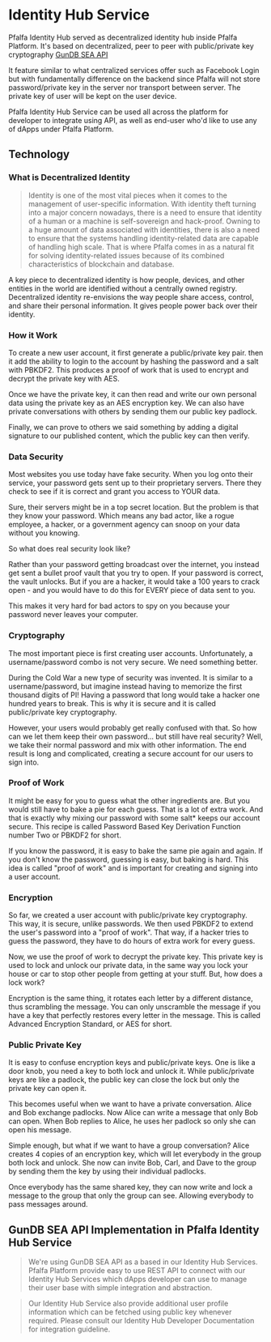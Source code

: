 # Identity Hub Service

Pfalfa Identity Hub served as decentralized identity hub inside Pfalfa Platform. It's based on decentralized, peer to peer with public/private key cryptography [GunDB SEA API](https://gun.eco/docs/SEA)

It feature similar to what centralized services offer such as Facebook Login but with fundamentally difference on the backend since Pfalfa will not store password/private key in the server nor transport between server. The private key of user will be kept on the user device.

Pfalfa Identity Hub Service can be used all across the platform for developer to integrate using API, as well as end-user who'd like to use any of dApps under Pfalfa Platform.

## Technology

### What is Decentralized Identity

> Identity is one of the most vital pieces when it comes to the management of user-specific information. With identity theft turning into a major concern nowadays, there is a need to ensure that identity of a human or a machine is self-sovereign and hack-proof. Owning to a huge amount of data associated with identities, there is also a need to ensure that the systems handling identity-related data are capable of handling high scale. That is where Pfalfa comes in as a natural fit for solving identity-related issues because of its combined characteristics of blockchain and database.

A key piece to decentralized identity is how people, devices, and other entities in the world are identified without a centrally owned registry. Decentralized identity re-envisions the way people share access, control, and share their personal information. It gives people power back over their identity.

### How it Work

To create a new user account, it first generate a public/private key pair. then it add the ability to login to the account by hashing the password and a salt with PBKDF2. This produces a proof of work that is used to encrypt and decrypt the private key with AES.

Once we have the private key, it can then read and write our own personal data using the private key as an AES encryption key. We can also have private conversations with others by sending them our public key padlock.

Finally, we can prove to others we said something by adding a digital signature to our published content, which the public key can then verify.

### Data Security

Most websites you use today have fake security. When you log onto their service, your password gets sent up to their proprietary servers. There they check to see if it is correct and grant you access to YOUR data.

Sure, their servers might be in a top secret location. But the problem is that they know your password. Which means any bad actor, like a rogue employee, a hacker, or a government agency can snoop on your data without you knowing.

So what does real security look like?

Rather than your password getting broadcast over the internet, you instead get sent a bullet proof vault that you try to open. If your password is correct, the vault unlocks. But if you are a hacker, it would take a 100 years to crack open - and you would have to do this for EVERY piece of data sent to you.

This makes it very hard for bad actors to spy on you because your password never leaves your computer.

### Cryptography

The most important piece is first creating user accounts. Unfortunately, a username/password combo is not very secure. We need something better.

During the Cold War a new type of security was invented. It is similar to a username/password, but imagine instead having to memorize the first thousand digits of PI! Having a password that long would take a hacker one hundred years to break. This is why it is secure and it is called public/private key cryptography.

However, your users would probably get really confused with that. So how can we let them keep their own password... but still have real security? Well, we take their normal password and mix with other information. The end result is long and complicated, creating a secure account for our users to sign into.

### Proof of Work

It might be easy for you to guess what the other ingredients are. But you would still have to bake a pie for each guess. That is a lot of extra work. And that is exactly why mixing our password with some salt* keeps our account secure. This recipe is called Password Based Key Derivation Function number Two or PBKDF2 for short.

If you know the password, it is easy to bake the same pie again and again. If you don't know the password, guessing is easy, but baking is hard. This idea is called "proof of work" and is important for creating and signing into a user account.

### Encryption

So far, we created a user account with public/private key cryptography. This way, it is secure, unlike passwords. We then used PBKDF2 to extend the user's password into a "proof of work". That way, if a hacker tries to guess the password, they have to do hours of extra work for every guess.

Now, we use the proof of work to decrypt the private key. This private key is used to lock and unlock our private data, in the same way you lock your house or car to stop other people from getting at your stuff. But, how does a lock work?

Encryption is the same thing, it rotates each letter by a different distance, thus scrambling the message. You can only unscramble the message if you have a key that perfectly restores every letter in the message. This is called Advanced Encryption Standard, or AES for short.

### Public Private Key

It is easy to confuse encryption keys and public/private keys. One is like a door knob, you need a key to both lock and unlock it. While public/private keys are like a padlock, the public key can close the lock but only the private key can open it.

This becomes useful when we want to have a private conversation. Alice and Bob exchange padlocks. Now Alice can write a message that only Bob can open. When Bob replies to Alice, he uses her padlock so only she can open his message.

Simple enough, but what if we want to have a group conversation? Alice creates 4 copies of an encryption key, which will let everybody in the group both lock and unlock. She now can invite Bob, Carl, and Dave to the group by sending them the key by using their individual padlocks.

Once everybody has the same shared key, they can now write and lock a message to the group that only the group can see. Allowing everybody to pass messages around. 

## GunDB SEA API Implementation in Pfalfa Identity Hub Service

> We're using GunDB SEA API as a based in our Identity Hub Services. Pfalfa Platform provide easy to use REST API to connect with our Identity Hub Services which dApps developer can use to manage their user base with simple integration and abstraction.

> Our Identity Hub Service also provide additional user profile information which can be fetched using public key whenever required. Please consult our Identity Hub Developer Documentation for integration guideline.
